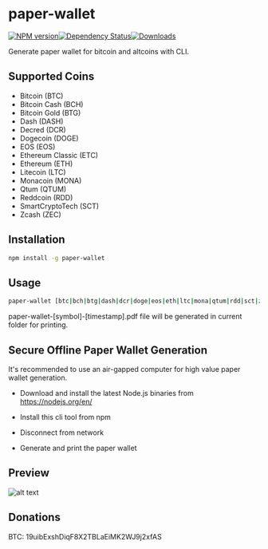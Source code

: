 # paper-wallet

[![NPM version][npm-image]][npm-url][![Dependency Status](https://img.shields.io/david/CryptoLover705/npm-paper-wallet)](https://david-dm.org/harietqyun/paper-wallet)[![Downloads][downloads-image]][downloads-url]

[npm-image]: https://img.shields.io/npm/v/paper-wallet.svg?style=flat-square
[npm-url]: https://www.npmjs.com/package/paper-wallet
[downloads-image]: https://img.shields.io/npm/dm/paper-wallet.svg?style=flat-square
[downloads-url]: https://www.npmjs.com/package/paper-wallet

Generate paper wallet for bitcoin and altcoins with CLI.

## Supported Coins
* Bitcoin (BTC)
* Bitcoin Cash (BCH)
* Bitcoin Gold (BTG)
* Dash (DASH)
* Decred (DCR)
* Dogecoin (DOGE)
* EOS (EOS)
* Ethereum Classic (ETC)
* Ethereum (ETH)
* Litecoin (LTC)
* Monacoin (MONA)
* Qtum (QTUM)
* Reddcoin (RDD)
* SmartCryptoTech (SCT)
* Zcash (ZEC)

## Installation
```bash
npm install -g paper-wallet
```

## Usage
```bash
paper-wallet [btc|bch|btg|dash|dcr|doge|eos|eth|ltc|mona|qtum|rdd|sct|zec]
```

paper-wallet-[symbol]-[timestamp].pdf file will be generated in current folder for printing.

## Secure Offline Paper Wallet Generation

It's recommended to use an air-gapped computer for high value paper wallet generation. 

* Download and install the latest Node.js binaries from https://nodejs.org/en/

* Install this cli tool from npm

* Disconnect from network

* Generate and print the paper wallet

## Preview

![alt text](https://raw.githubusercontent.com/CryptoLover705/npm-paper-wallet/master/preview.png)

## Donations
BTC: 19uibExshDiqF8X2TBLaEiMK2WJ9j2xfAS
